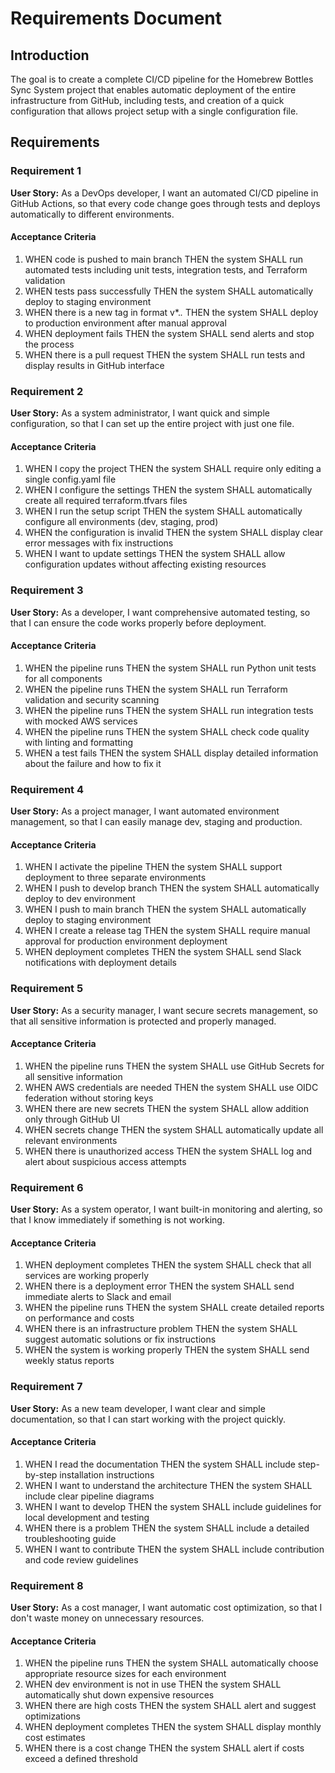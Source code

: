 # Requirements Document

## Introduction

The goal is to create a complete CI/CD pipeline for the Homebrew Bottles Sync System project that enables automatic deployment of the entire infrastructure from GitHub, including tests, and creation of a quick configuration that allows project setup with a single configuration file.

## Requirements

### Requirement 1

**User Story:** As a DevOps developer, I want an automated CI/CD pipeline in GitHub Actions, so that every code change goes through tests and deploys automatically to different environments.

#### Acceptance Criteria

1. WHEN code is pushed to main branch THEN the system SHALL run automated tests including unit tests, integration tests, and Terraform validation
2. WHEN tests pass successfully THEN the system SHALL automatically deploy to staging environment
3. WHEN there is a new tag in format v*.*.* THEN the system SHALL deploy to production environment after manual approval
4. WHEN deployment fails THEN the system SHALL send alerts and stop the process
5. WHEN there is a pull request THEN the system SHALL run tests and display results in GitHub interface

### Requirement 2

**User Story:** As a system administrator, I want quick and simple configuration, so that I can set up the entire project with just one file.

#### Acceptance Criteria

1. WHEN I copy the project THEN the system SHALL require only editing a single config.yaml file
2. WHEN I configure the settings THEN the system SHALL automatically create all required terraform.tfvars files
3. WHEN I run the setup script THEN the system SHALL automatically configure all environments (dev, staging, prod)
4. WHEN the configuration is invalid THEN the system SHALL display clear error messages with fix instructions
5. WHEN I want to update settings THEN the system SHALL allow configuration updates without affecting existing resources

### Requirement 3

**User Story:** As a developer, I want comprehensive automated testing, so that I can ensure the code works properly before deployment.

#### Acceptance Criteria

1. WHEN the pipeline runs THEN the system SHALL run Python unit tests for all components
2. WHEN the pipeline runs THEN the system SHALL run Terraform validation and security scanning
3. WHEN the pipeline runs THEN the system SHALL run integration tests with mocked AWS services
4. WHEN the pipeline runs THEN the system SHALL check code quality with linting and formatting
5. WHEN a test fails THEN the system SHALL display detailed information about the failure and how to fix it

### Requirement 4

**User Story:** As a project manager, I want automated environment management, so that I can easily manage dev, staging and production.

#### Acceptance Criteria

1. WHEN I activate the pipeline THEN the system SHALL support deployment to three separate environments
2. WHEN I push to develop branch THEN the system SHALL automatically deploy to dev environment
3. WHEN I push to main branch THEN the system SHALL automatically deploy to staging environment
4. WHEN I create a release tag THEN the system SHALL require manual approval for production environment deployment
5. WHEN deployment completes THEN the system SHALL send Slack notifications with deployment details

### Requirement 5

**User Story:** As a security manager, I want secure secrets management, so that all sensitive information is protected and properly managed.

#### Acceptance Criteria

1. WHEN the pipeline runs THEN the system SHALL use GitHub Secrets for all sensitive information
2. WHEN AWS credentials are needed THEN the system SHALL use OIDC federation without storing keys
3. WHEN there are new secrets THEN the system SHALL allow addition only through GitHub UI
4. WHEN secrets change THEN the system SHALL automatically update all relevant environments
5. WHEN there is unauthorized access THEN the system SHALL log and alert about suspicious access attempts

### Requirement 6

**User Story:** As a system operator, I want built-in monitoring and alerting, so that I know immediately if something is not working.

#### Acceptance Criteria

1. WHEN deployment completes THEN the system SHALL check that all services are working properly
2. WHEN there is a deployment error THEN the system SHALL send immediate alerts to Slack and email
3. WHEN the pipeline runs THEN the system SHALL create detailed reports on performance and costs
4. WHEN there is an infrastructure problem THEN the system SHALL suggest automatic solutions or fix instructions
5. WHEN the system is working properly THEN the system SHALL send weekly status reports

### Requirement 7

**User Story:** As a new team developer, I want clear and simple documentation, so that I can start working with the project quickly.

#### Acceptance Criteria

1. WHEN I read the documentation THEN the system SHALL include step-by-step installation instructions
2. WHEN I want to understand the architecture THEN the system SHALL include clear pipeline diagrams
3. WHEN I want to develop THEN the system SHALL include guidelines for local development and testing
4. WHEN there is a problem THEN the system SHALL include a detailed troubleshooting guide
5. WHEN I want to contribute THEN the system SHALL include contribution and code review guidelines

### Requirement 8

**User Story:** As a cost manager, I want automatic cost optimization, so that I don't waste money on unnecessary resources.

#### Acceptance Criteria

1. WHEN the pipeline runs THEN the system SHALL automatically choose appropriate resource sizes for each environment
2. WHEN dev environment is not in use THEN the system SHALL automatically shut down expensive resources
3. WHEN there are high costs THEN the system SHALL alert and suggest optimizations
4. WHEN deployment completes THEN the system SHALL display monthly cost estimates
5. WHEN there is a cost change THEN the system SHALL alert if costs exceed a defined threshold